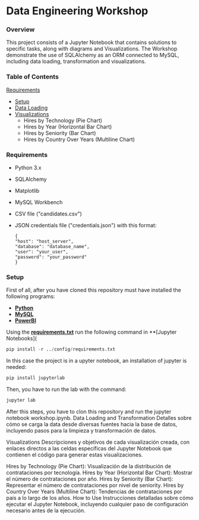 # Data Engineering Workshop #
### Overview ###
This project consists of a Jupyter Notebook that contains solutions to specific tasks, along with diagrams and Visualizations. 
The Workshop demonstrate the use of SQLAlchemy as an ORM connected to MySQL, including data loading, transformation and visualizations.

### Table of Contents ###
[Requirements](#requirements)
- [Setup](#setup)
- [Data Loading](#data-loading)
- [Visualizations](#visualizations)
  - Hires by Technology (Pie Chart)
  -  Hires by Year (Horizontal Bar Chart)
  - Hires by Seniority (Bar Chart)
  - Hires by Country Over Years (Multiline Chart)
### Requirements <a name="requirements"></a> ###
- Python 3.x
- SQLAlchemy
- Matplotlib
- MySQL Workbench
- CSV file ("candidates.csv")
- JSON credentials file ("credentials.json") with this format:
  
  ```
  {   
  "host": "host_server",
  "database": "database_name",
  "user": "your_user",
  "password": "your_password"
  }
  ``` 
### Setup <a name="setup"></a> ###
First of all, after you have cloned this repository
must have installed the following programs:

   - **[Python](https://www.python.org)**
   - **[MySQL](https://www.mysql.com/downloads/)**
   - **[PowerBI](https://powerbi.microsoft.com/es-es/downloads/)**

Using the **[requirements.txt](https://github.com/RJuanJo/etl_workshop1/blob/main/config/requirements.txt)**
run the following command in **[Jupyter Notebooks](

```python
pip install -r ../config/requirements.txt
```
In this case the project is in a upyter notebook, an installation of jupyter is needed:

```python
pip install jupyterlab
```
Then, you have to run the lab with the command:

```python
jupyter lab
```
After this steps, you have to clon this repository and run the jupyter notebook workshop.ipynb.
Data Loading and Transformation <a name="data-loading-and-transformation"></a>
Detalles sobre cómo se carga la data desde diversas fuentes hacia la base de datos, incluyendo pasos para la limpieza y transformación de datos.

Visualizations <a name="visualizations"></a>
Descripciones y objetivos de cada visualización creada, con enlaces directos a las celdas específicas del Jupyter Notebook que contienen el código para generar estas visualizaciones.

Hires by Technology (Pie Chart): Visualización de la distribución de contrataciones por tecnología.
Hires by Year (Horizontal Bar Chart): Mostrar el número de contrataciones por año.
Hires by Seniority (Bar Chart): Representar el número de contrataciones por nivel de seniority.
Hires by Country Over Years (Multiline Chart): Tendencias de contrataciones por país a lo largo de los años.
How to Use
Instrucciones detalladas sobre cómo ejecutar el Jupyter Notebook, incluyendo cualquier paso de configuración necesario antes de la ejecución.
